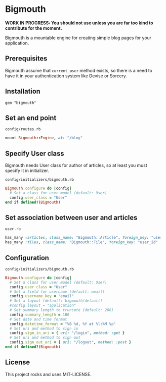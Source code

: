 # Bigmouth

**WORK IN PROGRESS: You should not use unless you are far too kind to contribute for the moment.**

Bigmouth is a mountable engine for creating simple blog pages for your application. 

## Prerequisites

Bigmouth assume that `current_user` method exists, so there is a need to have it in your authentication system like Devise or Sorcery.

## Installation

```text
gem "bigmouth"
```

## Set an end point

`config/routes.rb`

```ruby
mount Bigmouth::Engine, at: "/blog"
```

## Specify User class

Bigmouth needs User class for author of articles, so at least you must specify it in initializer.

`config/initializers/bigmouth.rb`

```ruby
Bigmouth.configure do |config|
  # Set a class for user model (default: User)
  config.user_class = "User"
end if defined?(Bigmouth)

```

## Set association between user and articles

`user.rb`

```ruby
has_many :articles, class_name: "Bigmouth::Article", foreign_key: "user_id"
has_many :files, class_name: "Bigmouth::File", foreign_key: "user_id"
```

## Configuration

`config/initializers/bigmouth.rb`

```ruby
Bigmouth.configure do |config|
  # Set a class for user model (default: User)
  config.user_class = "User"
  # Set a field for username (default: email)
  config.username_key = "email"
  # Set a layout (default: bigmouth/default)
  #config.layout = "application"
  # Set summary length to truncate (default: 200)
  config.summary_length = 100
  # Set date and time format
  config.datetime_format = "%B %d, %Y at %l:%M %p"
  # Set uri and method to sign in
  config.sign_in_uri = { uri: "/login", method: :get }
  # Set uri and method to sign out
  config.sign_out_uri = { uri: "/logout", method: :post }
end if defined?(Bigmouth)
```

## License

This project rocks and uses MIT-LICENSE.

